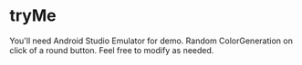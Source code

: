 # tryMe

You'll need Android Studio Emulator for demo.
Random ColorGeneration on click of a round button.
Feel free to modify as needed. 

